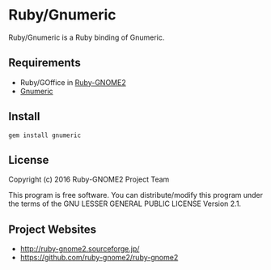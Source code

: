 # Ruby/Gnumeric

Ruby/Gnumeric is a Ruby binding of Gnumeric.

## Requirements

* Ruby/GOffice in
  [Ruby-GNOME2](http://ruby-gnome2.sourceforge.jp/)
* [Gnumeric](http://www.gnumeric.org/)

## Install

    gem install gnumeric

## License

Copyright (c) 2016 Ruby-GNOME2 Project Team

This program is free software. You can distribute/modify this program
under the terms of the GNU LESSER GENERAL PUBLIC LICENSE Version 2.1.

## Project Websites

*   http://ruby-gnome2.sourceforge.jp/
*   https://github.com/ruby-gnome2/ruby-gnome2
